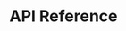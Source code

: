 ---
title: API Reference

language_tabs:
  - shell: cURL

toc_footers:
  - <a href='https://app.sellf.io/signup'>Sign Up for an API Key</a>

includes:
  - introduction
  - authentication
  - requests
  - rates
  - errors
  - users
  - custom_fields
  - people
  - companies
  - deals
  - pipelines
  - stages
  - sources
  - loss_reasons
  - products
  - appointments
  - appointment_people
  - appointment_companies
  - appointment_users
  - notes
  - calls
  - checkins

search: true
---